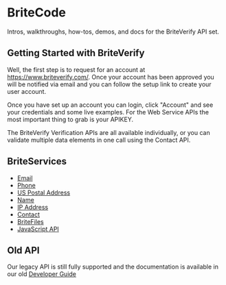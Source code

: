BriteCode
=========
Intros, walkthroughs, how-tos, demos, and docs for the BriteVerify API set.

Getting Started with BriteVerify
--------------------------------
Well, the first step is to request for an account at https://www.briteverify.com/. Once your account has been approved you will be notified via email and you can follow the setup link to create your user account.

Once you have set up an account you can login, click "Account" and see your credentials and some live examples. For the Web Service APIs the most important thing to grab is your APIKEY.

The BriteVerify Verification APIs are all available individually, or you can validate multiple data elements in one call using the Contact API.

BriteServices
-------------

* [Email](https://github.com/BriteVerify/BriteCode/blob/master/email.md)
* [Phone](https://github.com/BriteVerify/BriteCode/blob/master/phone.md)
* [US Postal Address](https://github.com/BriteVerify/BriteCode/blob/master/address.md)
* [Name](https://github.com/BriteVerify/BriteCode/blob/master/name.md)
* [IP Address](https://github.com/BriteVerify/BriteCode/blob/master/ip.md)
* [Contact](https://github.com/BriteVerify/BriteCode/blob/master/contact.md)
* [BriteFiles](https://github.com/BriteVerify/BriteCode/blob/master/brite_files.md)
* [JavaScript API](https://github.com/BriteVerify/BriteCode/blob/master/javascript.md)


Old API
-------
Our legacy API is still fully supported and the documentation is available in our old [Developer Guide](http://docs.google.com/fileview?id=0B0VBKKQ-VS7CYmJlMTY0MTQtNzA0MC00ZjlkLWFlMGQtZmYyN2Y3ZGI5NGMz&hl=en&authkey=CKSAocMI)


